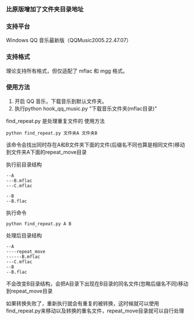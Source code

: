
### 比原版增加了文件夹目录地址

### 支持平台
Windows QQ 音乐最新版（QQMusic2005.22.47.07）

### 支持格式
理论支持所有格式，但仅适配了 mflac 和 mgg 格式。

### 使用方法
1. 开启 QQ 音乐，下载音乐到默认文件夹。
2. 执行python hook_qq_music.py "下载音乐文件夹(mflac目录)"

find_repeat.py 是处理重复文件的
使用方法

```
python find_repeat.py 文件夹A 文件夹B
```
该命令会找出同时存在A和B文件夹下面的文件(后缀名不同也算是相同文件)移动到文件夹A下面的repeat_move目录

执行前目录结构

```
--A
---B.mflac
---C.mflac

--B
--B.flac
```

执行命令

```
python find_repeat.py A B
```

处理后目录结构

```
--A
----repeat_move
------B.mflac
---C.mflac
--B
--B.flac
```

不会改变B目录结构，会把A目录下出现在B目录的同名文件(忽略后缀名不同)移动到repeat_move目录

如果转换失败了，重新执行就会有重复的被转换，这时候就可以使用find_repeat.py来移动以及转换的重名文件，repeat_move目录就可以自行处理
